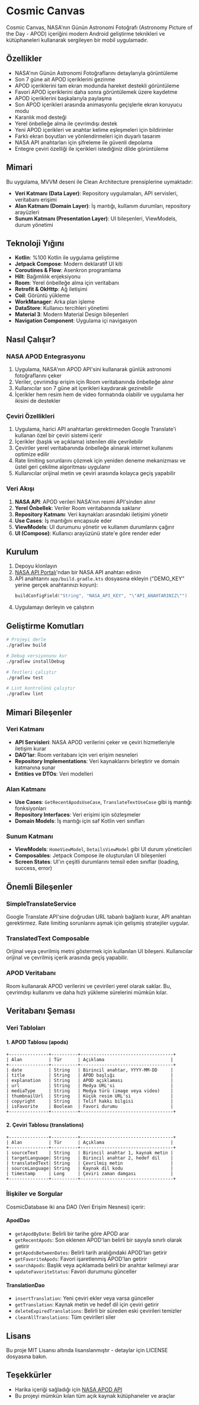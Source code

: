 # Cosmic Canvas

Cosmic Canvas, NASA'nın Günün Astronomi Fotoğrafı (Astronomy Picture of the Day - APOD) içeriğini modern Android geliştirme teknikleri ve kütüphaneleri kullanarak sergileyen bir mobil uygulamadır.

## Özellikler

- NASA'nın Günün Astronomi Fotoğraflarını detaylarıyla görüntüleme
- Son 7 güne ait APOD içeriklerini gezinme
- APOD içeriklerini tam ekran modunda hareket destekli görüntüleme
- Favori APOD içeriklerini daha sonra görüntülemek üzere kaydetme
- APOD içeriklerini başkalarıyla paylaşma
- Son APOD içerikleri arasında animasyonlu geçişlerle ekran koruyucu modu
- Karanlık mod desteği
- Yerel önbelleğe alma ile çevrimdışı destek
- Yeni APOD içerikleri ve anahtar kelime eşleşmeleri için bildirimler
- Farklı ekran boyutları ve yönlendirmeleri için duyarlı tasarım
- NASA API anahtarları için şifreleme ile güvenli depolama
- Entegre çeviri özelliği ile içerikleri istediğiniz dilde görüntüleme

## Mimari

Bu uygulama, MVVM deseni ile Clean Architecture prensiplerine uymaktadır:

- **Veri Katmanı (Data Layer)**: Repository uygulamaları, API servisleri, veritabanı erişimi
- **Alan Katmanı (Domain Layer)**: İş mantığı, kullanım durumları, repository arayüzleri
- **Sunum Katmanı (Presentation Layer)**: UI bileşenleri, ViewModels, durum yönetimi

## Teknoloji Yığını

- **Kotlin**: %100 Kotlin ile uygulama geliştirme
- **Jetpack Compose**: Modern deklaratif UI kiti
- **Coroutines & Flow**: Asenkron programlama
- **Hilt**: Bağımlılık enjeksiyonu
- **Room**: Yerel önbelleğe alma için veritabanı
- **Retrofit & OkHttp**: Ağ iletişimi
- **Coil**: Görüntü yükleme
- **WorkManager**: Arka plan işleme
- **DataStore**: Kullanıcı tercihleri yönetimi
- **Material 3**: Modern Material Design bileşenleri
- **Navigation Component**: Uygulama içi navigasyon

## Nasıl Çalışır?

### NASA APOD Entegrasyonu

1. Uygulama, NASA'nın APOD API'sini kullanarak günlük astronomi fotoğraflarını çeker
2. Veriler, çevrimdışı erişim için Room veritabanında önbelleğe alınır
3. Kullanıcılar son 7 güne ait içerikleri kaydırarak gezinebilir
4. İçerikler hem resim hem de video formatında olabilir ve uygulama her ikisini de destekler

### Çeviri Özellikleri

1. Uygulama, harici API anahtarları gerektirmeden Google Translate'i kullanan özel bir çeviri sistemi içerir
2. İçerikler (başlık ve açıklama) istenilen dile çevrilebilir
3. Çeviriler yerel veritabanında önbelleğe alınarak internet kullanımı optimize edilir
4. Rate limiting sorunlarını çözmek için yeniden deneme mekanizması ve üstel geri çekilme algoritması uygulanır
5. Kullanıcılar orijinal metin ve çeviri arasında kolayca geçiş yapabilir

### Veri Akışı

1. **NASA API**: APOD verileri NASA'nın resmi API'sinden alınır
2. **Yerel Önbellek**: Veriler Room veritabanında saklanır
3. **Repository Katmanı**: Veri kaynakları arasındaki iletişimi yönetir
4. **Use Cases**: İş mantığını encapsule eder
5. **ViewModels**: UI durumunu yönetir ve kullanım durumlarını çağırır
6. **UI (Compose)**: Kullanıcı arayüzünü state'e göre render eder

## Kurulum

1. Depoyu klonlayın
2. [NASA API Portalı](https://api.nasa.gov/)'ndan bir NASA API anahtarı edinin
3. API anahtarını `app/build.gradle.kts` dosyasına ekleyin ("DEMO_KEY" yerine gerçek anahtarınızı koyun):
   ```kotlin
   buildConfigField("String", "NASA_API_KEY", "\"API_ANAHTARINIZ\"")
   ```
4. Uygulamayı derleyin ve çalıştırın

## Geliştirme Komutları

```bash
# Projeyi derle
./gradlew build

# Debug versiyonunu kur
./gradlew installDebug

# Testleri çalıştır
./gradlew test

# Lint kontrolünü çalıştır
./gradlew lint
```

## Mimari Bileşenler

### Veri Katmanı

- **API Servisleri**: NASA APOD verilerini çeker ve çeviri hizmetleriyle iletişim kurar
- **DAO'lar**: Room veritabanı için veri erişim nesneleri
- **Repository Implementations**: Veri kaynaklarını birleştirir ve domain katmanına sunar
- **Entities ve DTOs**: Veri modelleri

### Alan Katmanı

- **Use Cases**: `GetRecentApodsUseCase`, `TranslateTextUseCase` gibi iş mantığı fonksiyonları
- **Repository Interfaces**: Veri erişimi için sözleşmeler
- **Domain Models**: İş mantığı için saf Kotlin veri sınıfları

### Sunum Katmanı

- **ViewModels**: `HomeViewModel`, `DetailsViewModel` gibi UI durum yöneticileri
- **Composables**: Jetpack Compose ile oluşturulan UI bileşenleri
- **Screen States**: UI'ın çeşitli durumlarını temsil eden sınıflar (loading, success, error)

## Önemli Bileşenler

### SimpleTranslateService

Google Translate API'sine doğrudan URL tabanlı bağlantı kurar, API anahtarı gerektirmez. Rate limiting sorunlarını aşmak için gelişmiş stratejiler uygular.

### TranslatedText Composable

Orijinal veya çevrilmiş metni göstermek için kullanılan UI bileşeni. Kullanıcılar orijinal ve çevrilmiş içerik arasında geçiş yapabilir.

### APOD Veritabanı

Room kullanarak APOD verilerini ve çevirileri yerel olarak saklar. Bu, çevrimdışı kullanımı ve daha hızlı yükleme sürelerini mümkün kılar.

## Veritabanı Şeması

### Veri Tabloları

#### 1. APOD Tablosu (apods)

```
+---------------+----------+-----------------------------------+
| Alan          | Tür      | Açıklama                         |
+---------------+----------+-----------------------------------+
| date          | String   | Birincil anahtar, YYYY-MM-DD     |
| title         | String   | APOD başlığı                     |
| explanation   | String   | APOD açıklaması                  |
| url           | String   | Medya URL'si                     |
| mediaType     | String   | Medya türü (image veya video)    |
| thumbnailUrl  | String   | Küçük resim URL'si               |
| copyright     | String   | Telif hakkı bilgisi              |
| isFavorite    | Boolean  | Favori durumu                    |
+---------------+----------+-----------------------------------+
```

#### 2. Çeviri Tablosu (translations)

```
+---------------+----------+-----------------------------------+
| Alan          | Tür      | Açıklama                         |
+---------------+----------+-----------------------------------+
| sourceText    | String   | Birincil anahtar 1, kaynak metin |
| targetLanguage| String   | Birincil anahtar 2, hedef dil    |
| translatedText| String   | Çevrilmiş metin                  |
| sourceLanguage| String   | Kaynak dil kodu                  |
| timestamp     | Long     | Çeviri zaman damgası             |
+---------------+----------+-----------------------------------+
```

### İlişkiler ve Sorgular

CosmicDatabase iki ana DAO (Veri Erişim Nesnesi) içerir:

#### ApodDao

- `getApodByDate`: Belirli bir tarihe göre APOD arar
- `getRecentApods`: Son eklenen APOD'ları belirli bir sayıyla sınırlı olarak getirir
- `getApodsBetweenDates`: Belirli tarih aralığındaki APOD'ları getirir
- `getFavoriteApods`: Favori işaretlenmiş APOD'ları getirir
- `searchApods`: Başlık veya açıklamada belirli bir anahtar kelimeyi arar
- `updateFavoriteStatus`: Favori durumunu günceller

#### TranslationDao

- `insertTranslation`: Yeni çeviri ekler veya varsa günceller
- `getTranslation`: Kaynak metin ve hedef dil için çeviri getirir
- `deleteExpiredTranslations`: Belirli bir süreden eski çevirileri temizler
- `clearAllTranslations`: Tüm çevirileri siler

## Lisans

Bu proje MIT Lisansı altında lisanslanmıştır - detaylar için LICENSE dosyasına bakın.

## Teşekkürler

- Harika içeriği sağladığı için [NASA APOD API](https://api.nasa.gov/)
- Bu projeyi mümkün kılan tüm açık kaynak kütüphaneler ve araçlar